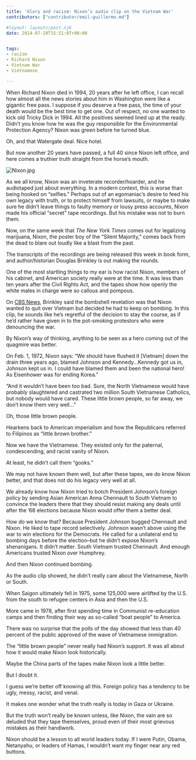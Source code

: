 ```yaml
---
title: 'Glory and racism: Nixon’s audio clip on the Vietnam War'
contributors: ["contributor/emil-guillermo.md"]

#layout: layouts/post.njk
date: 2014-07-28T15:51:07+00:00


tags:
- racism
- Richard Nixon
- Vietnam War
- Vietnamese

---
```


When Richard Nixon died in 1994, 20 years after he left office, I can recall how almost all the news stories about him in Washington were like a gigantic free pass. I suppose if you deserve a free pass, the time of your death would be the best time to get one. Out of respect, no one wanted to kick old Tricky Dick in 1994. All the positives seemed lined up at the ready. Didn’t you know how he was the guy responsible for the Environmental Protection Agency? Nixon was green before he turned blue.

Oh, and that Watergate deal. Nice hotel.

But now another 20 years have passed, a full 40 since Nixon left office, and here comes a truthier truth straight from the horse’s mouth.

![Nixon.jpg](/uploads/Nixon.jpg)

As we all know, Nixon was an inveterate recorder/hoarder, and he audiotaped just about everything. In a modern context, this is worse than being hooked on “selfies.” Perhaps out of an egomaniac’s desire to feed his own legacy with truth, or to protect himself from lawsuits, or maybe to make sure he didn’t leave things to faulty memory or lousy press accounts, Nixon made his official “secret” tape recordings. But his mistake was not to burn them.

Now, on the same week that _The New York Times_ comes out for legalizing marijuana, Nixon, the poster boy of the “Silent Majority,” comes back from the dead to blare out loudly like a blast from the past.

The transcripts of the recordings are being released this week in book form, and author/historian Douglas Brinkley is out making the rounds.

One of the most startling things to my ear is how racist Nixon, members of his cabinet, and American society really were at the time. It was less than ten years after the Civil Rights Act, and the tapes show how openly the white males in charge were so callous and pompous.

On [CBS News](https://www.cbsnews.com/videos/presidential-historian-douglas-brinkley-on-his-new-book-the-nixon-tapes/), Brinkley said the bombshell revelation was that Nixon wanted to quit over Vietnam but decided he had to keep on bombing. In this clip, he sounds like he’s regretful of the decision to stay the course, as if he’d rather have given in to the pot-smoking protestors who were denouncing the war.

By Nixon’s way of thinking, anything to be seen as a hero coming out of the quagmire was better.

On Feb. 1, 1972, Nixon says: “We should have flushed it \[Vietnam\] down the drain three years ago, blamed Johnson and Kennedy…Kennedy got us in, Johnson kept us in. I could have blamed them and been the national hero! As Eisenhower was for ending Korea.”

“And it wouldn’t have been too bad. Sure, the North Vietnamese would have probably slaughtered and castrated two million South Vietnamese Catholics, but nobody would have cared. These little brown people, so far away, we don’t know them very well…”

Oh, those little brown people.

Hearkens back to American imperialism and how the Republicans referred to Filipinos as “little brown brother.”

Now we have the Vietnamese. They existed only for the paternal, condescending, and racist vanity of Nixon.

At least, he didn’t call them “gooks.”

We may not have known them well, but after these tapes, we do know Nixon better, and that does not do his legacy very well at all.

We already know how Nixon tried to botch President Johnson’s foreign policy by sending Asian American Anna Chennault to South Vietnam to convince the leaders there that they should resist making any deals until after the ’68 elections because Nixon would offer them a better deal.

How do we know that? Because President Johnson bugged Chennault and Nixon. He liked to tape record selectively. Johnson wasn’t above using the war to win elections for the Democrats. He called for a unilateral end to bombing days before the election–but he didn’t expose Nixon’s shenanigans. It didn’t matter. South Vietnam trusted Chennault. And enough Americans trusted Nixon over Humphrey.

And then Nixon continued bombing.

As the audio clip showed, he didn’t really care about the Vietnamese, North or South.

When Saigon ultimately fell in 1975, some 125,000 were airlifted by the U.S. from the south to refugee centers in Asia and then the U.S.

More came in 1978, after first spending time in Communist re-education camps and then finding their way as so-called “boat people” to America.

There was no surprise that the polls of the day showed that less than 40 percent of the public approved of the wave of Vietnamese immigration.

The “little brown people” never really had Nixon’s support. It was all about how it would make Nixon look historically.

Maybe the China parts of the tapes make Nixon look a little better.

But I doubt it.

I guess we’re better off knowing all this. Foreign policy has a tendency to be ugly, messy, racist, and venal.

It makes one wonder what the truth really is today in Gaza or Ukraine.

But the truth won’t really be known unless, like Nixon, the vain are so deluded that they tape themselves, proud even of their most grievous mistakes as their handiwork.

Nixon should be a lesson to all world leaders today. If I were Putin, Obama, Netanyahu, or leaders of Hamas, I wouldn’t want my finger near any red buttons.
